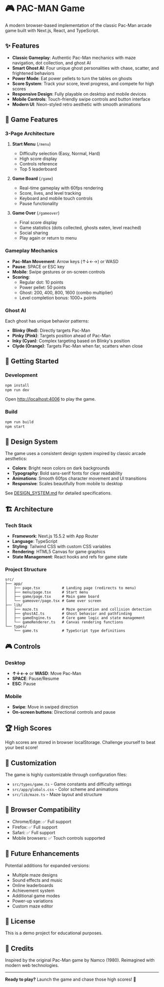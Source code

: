 # 🎮 PAC-MAN Game

A modern browser-based implementation of the classic Pac-Man arcade game built with Next.js, React, and TypeScript.

## ✨ Features

- **Classic Gameplay**: Authentic Pac-Man mechanics with maze navigation, dot collection, and ghost AI
- **Smart Ghost AI**: Four unique ghost personalities with chase, scatter, and frightened behaviors
- **Power Mode**: Eat power pellets to turn the tables on ghosts
- **Score System**: Track your score, level progress, and compete for high scores
- **Responsive Design**: Fully playable on desktop and mobile devices
- **Mobile Controls**: Touch-friendly swipe controls and button interface
- **Modern UI**: Neon-styled retro aesthetic with smooth animations

## 🎯 Game Features

### 3-Page Architecture

1. **Start Menu** (`/menu`)
   - Difficulty selection (Easy, Normal, Hard)
   - High score display
   - Controls reference
   - Top 5 leaderboard

2. **Game Board** (`/game`)
   - Real-time gameplay with 60fps rendering
   - Score, lives, and level tracking
   - Keyboard and mobile touch controls
   - Pause functionality

3. **Game Over** (`/gameover`)
   - Final score display
   - Game statistics (dots collected, ghosts eaten, level reached)
   - Social sharing
   - Play again or return to menu

### Gameplay Mechanics

- **Pac-Man Movement**: Arrow keys (↑↓←→) or WASD
- **Pause**: SPACE or ESC key
- **Mobile**: Swipe gestures or on-screen controls
- **Scoring**:
  - Regular dot: 10 points
  - Power pellet: 50 points
  - Ghost: 200, 400, 800, 1600 (combo multiplier)
  - Level completion bonus: 1000+ points

### Ghost AI

Each ghost has unique behavior patterns:

- **Blinky (Red)**: Directly targets Pac-Man
- **Pinky (Pink)**: Targets position ahead of Pac-Man
- **Inky (Cyan)**: Complex targeting based on Blinky's position
- **Clyde (Orange)**: Targets Pac-Man when far, scatters when close

## 🚀 Getting Started

### Development

```bash
npm install
npm run dev
```

Open [http://localhost:4006](http://localhost:4006) to play the game.

### Build

```bash
npm run build
npm start
```

## 🎨 Design System

The game uses a consistent design system inspired by classic arcade aesthetics:

- **Colors**: Bright neon colors on dark backgrounds
- **Typography**: Bold sans-serif fonts for clear readability
- **Animations**: Smooth 60fps character movement and UI transitions
- **Responsive**: Scales beautifully from mobile to desktop

See [DESIGN_SYSTEM.md](./DESIGN_SYSTEM.md) for detailed specifications.

## 🏗️ Architecture

### Tech Stack

- **Framework**: Next.js 15.5.2 with App Router
- **Language**: TypeScript
- **Styling**: Tailwind CSS with custom CSS variables
- **Rendering**: HTML5 Canvas for game graphics
- **State Management**: React hooks and refs for game state

### Project Structure

```
src/
├── app/
│   ├── page.tsx          # Landing page (redirects to menu)
│   ├── menu/page.tsx     # Start menu
│   ├── game/page.tsx     # Main game board
│   └── gameover/page.tsx # Game over screen
├── lib/
│   ├── maze.ts           # Maze generation and collision detection
│   ├── ghostAI.ts        # Ghost behavior and pathfinding
│   ├── gameEngine.ts     # Core game logic and state management
│   └── gameRenderer.ts   # Canvas rendering functions
└── types/
    └── game.ts           # TypeScript type definitions
```

## 🎮 Controls

### Desktop
- **↑↓←→** or **WASD**: Move Pac-Man
- **SPACE**: Pause/Resume
- **ESC**: Pause

### Mobile
- **Swipe**: Move in swiped direction
- **On-screen buttons**: Directional controls and pause

## 🏆 High Scores

High scores are stored in browser localStorage. Challenge yourself to beat your best score!

## 🔧 Customization

The game is highly customizable through configuration files:

- `src/types/game.ts` - Game constants and difficulty settings
- `src/app/globals.css` - Color scheme and animations
- `src/lib/maze.ts` - Maze layout and structure

## 📱 Browser Compatibility

- Chrome/Edge: ✅ Full support
- Firefox: ✅ Full support
- Safari: ✅ Full support
- Mobile browsers: ✅ Touch controls supported

## 🎯 Future Enhancements

Potential additions for expanded versions:

- Multiple maze designs
- Sound effects and music
- Online leaderboards
- Achievement system
- Additional game modes
- Power-up variations
- Custom maze editor

## 📄 License

This is a demo project for educational purposes.

## 🙏 Credits

Inspired by the original Pac-Man game by Namco (1980).
Reimagined with modern web technologies.

---

**Ready to play?** Launch the game and chase those high scores! 👾
